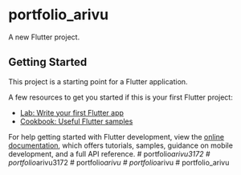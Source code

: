 # portfolio_arivu

A new Flutter project.

## Getting Started

This project is a starting point for a Flutter application.

A few resources to get you started if this is your first Flutter project:

- [Lab: Write your first Flutter app](https://docs.flutter.dev/get-started/codelab)
- [Cookbook: Useful Flutter samples](https://docs.flutter.dev/cookbook)

For help getting started with Flutter development, view the
[online documentation](https://docs.flutter.dev/), which offers tutorials,
samples, guidance on mobile development, and a full API reference.
#   p o r t f o l i o _ a r i v u 3 1 7 2  
 #   p o r t f o l i o _ a r i v u 3 1 7 2  
 #   p o r t f o l i o _ a r i v u  
 #   p o r t f o l i o _ a r i v u  
 #   p o r t f o l i o _ a r i v u  
 